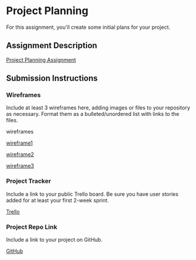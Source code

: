 # Project Planning
For this assignment, you'll create some initial plans for your project.

## Assignment Description
[Project Planning Assignment](https://education.launchcode.org/liftoff/modules/assignments/project-planning)

## Submission Instructions

### Wireframes

Include at least 3 wireframes here, adding images or files to your repository as necessary. Format them as a bulleted/unordered list with links to the files.

wireframes

[wireframe1](https://ibb.co/mC4BLcD)

[wireframe2](https://ibb.co/D98ZMmS)

[wireframe3](https://ibb.co/jLD8NgX)

<!-- ![My image](https://ibb.co/mC4BLcD)
![My image](https://ibb.co/D98ZMmS)
![My image](https://ibb.co/jLD8NgX) -->

### Project Tracker

<!-- https://trello.com/b/3OkSCNNG -->
Include a link to your public Trello board. Be sure you have user stories added for at least your first 2-week sprint.

[Trello](https://trello.com/b/3OkSCNNG)
### Project Repo Link

Include a link to your project on GitHub.

[GitHub](https://github.com/M-Techner/MedInfoTracker.git)
